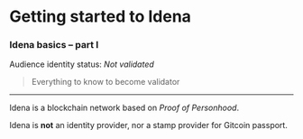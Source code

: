 # Getting started to Idena
### Idena basics – part I
Audience identity status: *Not validated*
> Everything to know to become validator
***
Idena is a blockchain network based on *Proof of Personhood*.

Idena is **not** an identity provider, nor a stamp provider for Gitcoin passport.
